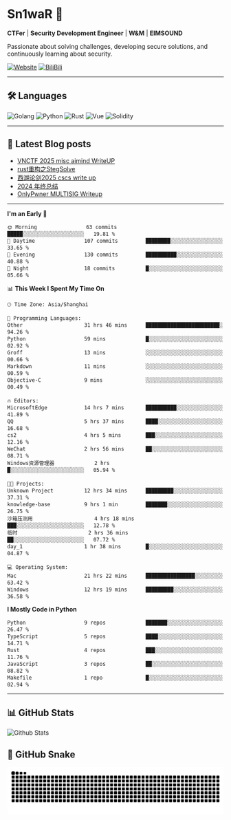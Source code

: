 # Sn1waR 👋

**CTFer** | **Security Development Engineer** | **W&M** | **EIMSOUND**

Passionate about solving challenges, developing secure solutions, and continuously learning about security.

[![Website](https://img.shields.io/website?url=https%3A%2F%2Fwww.snowywar.top)](https://www.snowywar.top) 
[![BiliBili](https://img.shields.io/badge/BiliBili-哔哩哔哩-00A1D6?style=flat&logo=bilibili&logoColor=white)](https://space.bilibili.com/8389161)  

---

## 🛠️ Languages
![Golang](https://img.shields.io/badge/-Golang-00ADD8?style=flat&logo=go&logoColor=white)
![Python](https://img.shields.io/badge/-Python-3776AB?style=flat&logo=python&logoColor=white)
![Rust](https://img.shields.io/badge/-Rust-000000?style=flat&logo=rust&logoColor=white)
![Vue](https://img.shields.io/badge/-Vue.js-4FC08D?style=flat&logo=vue.js&logoColor=white)
![Solidity](https://img.shields.io/badge/-Solidity-363636?style=flat&logo=solidity&logoColor=white)

---
## 📖 Latest Blog posts
<!-- BLOG-POST-LIST:START -->
- [VNCTF 2025 misc aimind WriteUP](https://www.snowywar.top/4546.html)
- [rust重构之StegSolve](https://www.snowywar.top/4541.html)
- [西湖论剑2025 cscs write up](https://www.snowywar.top/4527.html)
- [2024 年终总结](https://www.snowywar.top/4525.html)
- [OnlyPwner MULTISIG Writeup](https://www.snowywar.top/4507.html)
<!-- BLOG-POST-LIST:END -->
---
<!--START_SECTION:waka-->
**I'm an Early 🐤** 

```text
🌞 Morning                63 commits          █████░░░░░░░░░░░░░░░░░░░░   19.81 % 
🌆 Daytime                107 commits         ████████░░░░░░░░░░░░░░░░░   33.65 % 
🌃 Evening                130 commits         ██████████░░░░░░░░░░░░░░░   40.88 % 
🌙 Night                  18 commits          █░░░░░░░░░░░░░░░░░░░░░░░░   05.66 % 
```


📊 **This Week I Spent My Time On** 

```text
🕑︎ Time Zone: Asia/Shanghai

💬 Programming Languages: 
Other                    31 hrs 46 mins      ████████████████████████░   94.26 % 
Python                   59 mins             █░░░░░░░░░░░░░░░░░░░░░░░░   02.92 % 
Groff                    13 mins             ░░░░░░░░░░░░░░░░░░░░░░░░░   00.66 % 
Markdown                 11 mins             ░░░░░░░░░░░░░░░░░░░░░░░░░   00.59 % 
Objective-C              9 mins              ░░░░░░░░░░░░░░░░░░░░░░░░░   00.49 % 

🔥 Editors: 
MicrosoftEdge            14 hrs 7 mins       ██████████░░░░░░░░░░░░░░░   41.89 % 
QQ                       5 hrs 37 mins       ████░░░░░░░░░░░░░░░░░░░░░   16.68 % 
cs2                      4 hrs 5 mins        ███░░░░░░░░░░░░░░░░░░░░░░   12.16 % 
WeChat                   2 hrs 56 mins       ██░░░░░░░░░░░░░░░░░░░░░░░   08.71 % 
Windows资源管理器             2 hrs               █░░░░░░░░░░░░░░░░░░░░░░░░   05.94 % 

🐱‍💻 Projects: 
Unknown Project          12 hrs 34 mins      █████████░░░░░░░░░░░░░░░░   37.31 % 
knowledge-base           9 hrs 1 min         ███████░░░░░░░░░░░░░░░░░░   26.75 % 
沙箱压测用                    4 hrs 18 mins       ███░░░░░░░░░░░░░░░░░░░░░░   12.78 % 
临时                       2 hrs 36 mins       ██░░░░░░░░░░░░░░░░░░░░░░░   07.72 % 
day_1                    1 hr 38 mins        █░░░░░░░░░░░░░░░░░░░░░░░░   04.87 % 

💻 Operating System: 
Mac                      21 hrs 22 mins      ████████████████░░░░░░░░░   63.42 % 
Windows                  12 hrs 19 mins      █████████░░░░░░░░░░░░░░░░   36.58 % 
```

**I Mostly Code in Python** 

```text
Python                   9 repos             ███████░░░░░░░░░░░░░░░░░░   26.47 % 
TypeScript               5 repos             ████░░░░░░░░░░░░░░░░░░░░░   14.71 % 
Rust                     4 repos             ███░░░░░░░░░░░░░░░░░░░░░░   11.76 % 
JavaScript               3 repos             ██░░░░░░░░░░░░░░░░░░░░░░░   08.82 % 
Makefile                 1 repo              █░░░░░░░░░░░░░░░░░░░░░░░░   02.94 % 
```




<!--END_SECTION:waka-->
---

## 📊 GitHub Stats
![Github Stats](https://github-readme-stats.vercel.app/api?username=jiayuqi7813&show_icons=true&theme=radical)

## 🐍 GitHub Snake
<picture>
  <source media="(prefers-color-scheme: dark)" srcset="https://raw.githubusercontent.com/jiayuqi7813/jiayuqi7813/output/github-contribution-grid-snake-dark.svg">
  <source media="(prefers-color-scheme: light)" srcset="https://raw.githubusercontent.com/jiayuqi7813/jiayuqi7813/output/github-contribution-grid-snake.svg">
  <img alt="github contribution grid snake animation" src="https://raw.githubusercontent.com/jiayuqi7813/jiayuqi7813/output/github-contribution-grid-snake.svg">
</picture>

